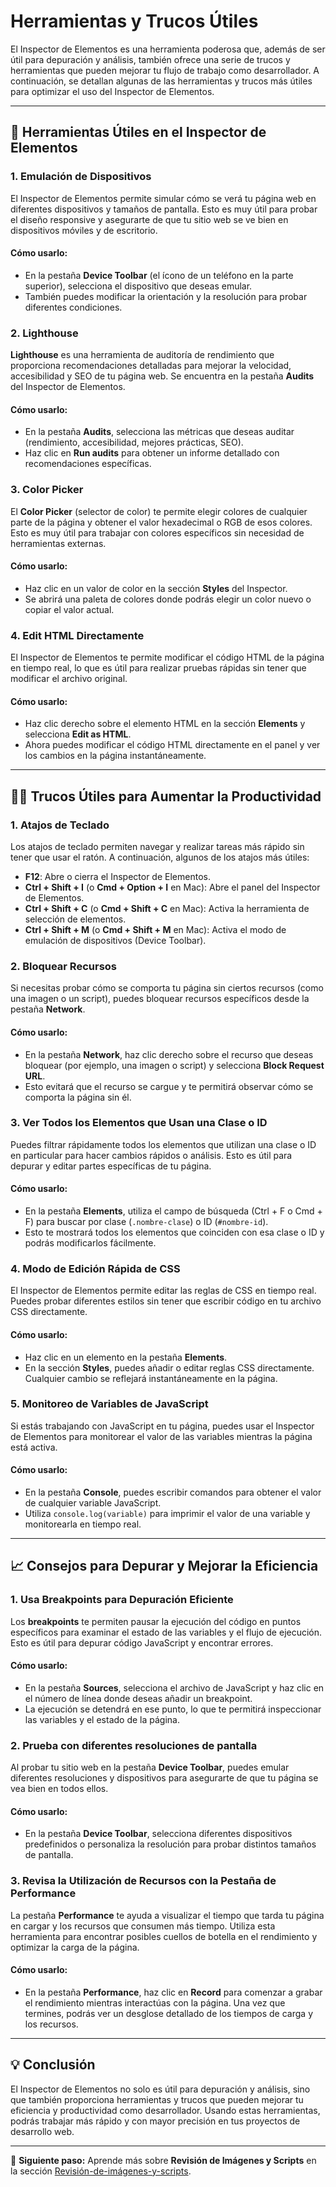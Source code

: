 # Herramientas y Trucos Útiles

El Inspector de Elementos es una herramienta poderosa que, además de ser útil para depuración y análisis, también ofrece una serie de trucos y herramientas que pueden mejorar tu flujo de trabajo como desarrollador. A continuación, se detallan algunas de las herramientas y trucos más útiles para optimizar el uso del Inspector de Elementos.

---

## 🔧 Herramientas Útiles en el Inspector de Elementos

### 1. **Emulación de Dispositivos**

El Inspector de Elementos permite simular cómo se verá tu página web en diferentes dispositivos y tamaños de pantalla. Esto es muy útil para probar el diseño responsive y asegurarte de que tu sitio web se ve bien en dispositivos móviles y de escritorio.

#### Cómo usarlo:
- En la pestaña **Device Toolbar** (el ícono de un teléfono en la parte superior), selecciona el dispositivo que deseas emular.
- También puedes modificar la orientación y la resolución para probar diferentes condiciones.

### 2. **Lighthouse**

**Lighthouse** es una herramienta de auditoría de rendimiento que proporciona recomendaciones detalladas para mejorar la velocidad, accesibilidad y SEO de tu página web. Se encuentra en la pestaña **Audits** del Inspector de Elementos.

#### Cómo usarlo:
- En la pestaña **Audits**, selecciona las métricas que deseas auditar (rendimiento, accesibilidad, mejores prácticas, SEO).
- Haz clic en **Run audits** para obtener un informe detallado con recomendaciones específicas.

### 3. **Color Picker**

El **Color Picker** (selector de color) te permite elegir colores de cualquier parte de la página y obtener el valor hexadecimal o RGB de esos colores. Esto es muy útil para trabajar con colores específicos sin necesidad de herramientas externas.

#### Cómo usarlo:
- Haz clic en un valor de color en la sección **Styles** del Inspector.
- Se abrirá una paleta de colores donde podrás elegir un color nuevo o copiar el valor actual.

### 4. **Edit HTML Directamente**

El Inspector de Elementos te permite modificar el código HTML de la página en tiempo real, lo que es útil para realizar pruebas rápidas sin tener que modificar el archivo original.

#### Cómo usarlo:
- Haz clic derecho sobre el elemento HTML en la sección **Elements** y selecciona **Edit as HTML**.
- Ahora puedes modificar el código HTML directamente en el panel y ver los cambios en la página instantáneamente.

---

## 🧑‍💻 Trucos Útiles para Aumentar la Productividad

### 1. **Atajos de Teclado**

Los atajos de teclado permiten navegar y realizar tareas más rápido sin tener que usar el ratón. A continuación, algunos de los atajos más útiles:

- **F12**: Abre o cierra el Inspector de Elementos.
- **Ctrl + Shift + I** (o **Cmd + Option + I** en Mac): Abre el panel del Inspector de Elementos.
- **Ctrl + Shift + C** (o **Cmd + Shift + C** en Mac): Activa la herramienta de selección de elementos.
- **Ctrl + Shift + M** (o **Cmd + Shift + M** en Mac): Activa el modo de emulación de dispositivos (Device Toolbar).

### 2. **Bloquear Recursos**

Si necesitas probar cómo se comporta tu página sin ciertos recursos (como una imagen o un script), puedes bloquear recursos específicos desde la pestaña **Network**.

#### Cómo usarlo:
- En la pestaña **Network**, haz clic derecho sobre el recurso que deseas bloquear (por ejemplo, una imagen o script) y selecciona **Block Request URL**.
- Esto evitará que el recurso se cargue y te permitirá observar cómo se comporta la página sin él.

### 3. **Ver Todos los Elementos que Usan una Clase o ID**

Puedes filtrar rápidamente todos los elementos que utilizan una clase o ID en particular para hacer cambios rápidos o análisis. Esto es útil para depurar y editar partes específicas de tu página.

#### Cómo usarlo:
- En la pestaña **Elements**, utiliza el campo de búsqueda (Ctrl + F o Cmd + F) para buscar por clase (`.nombre-clase`) o ID (`#nombre-id`).
- Esto te mostrará todos los elementos que coinciden con esa clase o ID y podrás modificarlos fácilmente.

### 4. **Modo de Edición Rápida de CSS**

El Inspector de Elementos permite editar las reglas de CSS en tiempo real. Puedes probar diferentes estilos sin tener que escribir código en tu archivo CSS directamente.

#### Cómo usarlo:
- Haz clic en un elemento en la pestaña **Elements**.
- En la sección **Styles**, puedes añadir o editar reglas CSS directamente. Cualquier cambio se reflejará instantáneamente en la página.

### 5. **Monitoreo de Variables de JavaScript**

Si estás trabajando con JavaScript en tu página, puedes usar el Inspector de Elementos para monitorear el valor de las variables mientras la página está activa.

#### Cómo usarlo:
- En la pestaña **Console**, puedes escribir comandos para obtener el valor de cualquier variable JavaScript.
- Utiliza `console.log(variable)` para imprimir el valor de una variable y monitorearla en tiempo real.

---

## 📈 Consejos para Depurar y Mejorar la Eficiencia

### 1. **Usa Breakpoints para Depuración Eficiente**

Los **breakpoints** te permiten pausar la ejecución del código en puntos específicos para examinar el estado de las variables y el flujo de ejecución. Esto es útil para depurar código JavaScript y encontrar errores.

#### Cómo usarlo:
- En la pestaña **Sources**, selecciona el archivo de JavaScript y haz clic en el número de línea donde deseas añadir un breakpoint.
- La ejecución se detendrá en ese punto, lo que te permitirá inspeccionar las variables y el estado de la página.

### 2. **Prueba con diferentes resoluciones de pantalla**

Al probar tu sitio web en la pestaña **Device Toolbar**, puedes emular diferentes resoluciones y dispositivos para asegurarte de que tu página se vea bien en todos ellos.

#### Cómo usarlo:
- En la pestaña **Device Toolbar**, selecciona diferentes dispositivos predefinidos o personaliza la resolución para probar distintos tamaños de pantalla.

### 3. **Revisa la Utilización de Recursos con la Pestaña de Performance**

La pestaña **Performance** te ayuda a visualizar el tiempo que tarda tu página en cargar y los recursos que consumen más tiempo. Utiliza esta herramienta para encontrar posibles cuellos de botella en el rendimiento y optimizar la carga de la página.

#### Cómo usarlo:
- En la pestaña **Performance**, haz clic en **Record** para comenzar a grabar el rendimiento mientras interactúas con la página. Una vez que termines, podrás ver un desglose detallado de los tiempos de carga y los recursos.

---

## 💡 Conclusión

El Inspector de Elementos no solo es útil para depuración y análisis, sino que también proporciona herramientas y trucos que pueden mejorar tu eficiencia y productividad como desarrollador. Usando estas herramientas, podrás trabajar más rápido y con mayor precisión en tus proyectos de desarrollo web.

---

🎯 **Siguiente paso:** Aprende más sobre **Revisión de Imágenes y Scripts** en la sección [Revisión-de-imágenes-y-scripts](../../Herramientas-Avanzadas/Revisión-de-imágenes-y-scripts.md).
